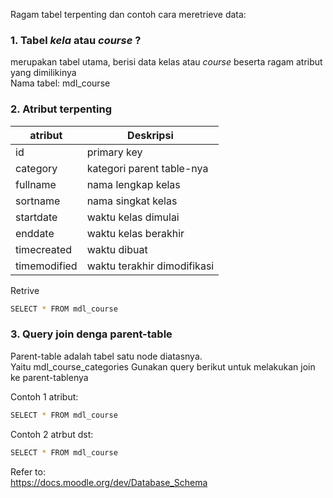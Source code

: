 Ragam tabel terpenting dan contoh cara meretrieve data:  
  
  
### 1. Tabel _kela_ atau _course_ ?  
merupakan tabel utama, berisi data kelas atau _course_ beserta ragam atribut yang dimilikinya\
Nama tabel: mdl_course

### 2. Atribut terpenting  
| atribut            | Deskripsi                   |
| ------------------ | ----------------------------|
| id                 | primary key                 |
| category           | kategori parent table-nya   | 
| fullname           | nama lengkap kelas          | 
| sortname           | nama singkat kelas          | 
| startdate          | waktu kelas dimulai         | 
| enddate            | waktu kelas berakhir        | 
| timecreated        | waktu dibuat                |
| timemodified       | waktu terakhir dimodifikasi |  
  
  
Retrive
```bash
SELECT * FROM mdl_course
```  
  
  
### 3. Query join denga parent-table  
Parent-table adalah tabel satu node diatasnya.  
Yaitu mdl_course_categories
Gunakan query berikut untuk melakukan join ke parent-tablenya 

  
Contoh 1 atribut:
```bash
SELECT * FROM mdl_course
```  
  
Contoh 2 atrbut dst:  
```bash
SELECT * FROM mdl_course
```   
  

Refer to:  
https://docs.moodle.org/dev/Database_Schema